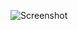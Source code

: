 ![Screenshot](https://raw.githubusercontent.com/Cryakl/Ultimate-RAT-Collection/refs/heads/main/Netsys/netsys6.0/Screenshot.png)
